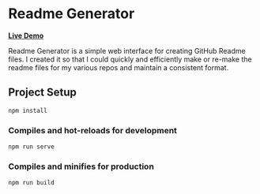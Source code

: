 # Readme Generator
**[Live Demo](https://adamnizol.github.io/readmegenerator/)**

Readme Generator is a simple web interface for creating GitHub Readme files. I created it so that I could quickly and efficiently make or re-make the readme files for my various repos and maintain a consistent format.

## Project Setup
```
npm install
```

### Compiles and hot-reloads for development
```
npm run serve
```

### Compiles and minifies for production
```
npm run build
``` 
